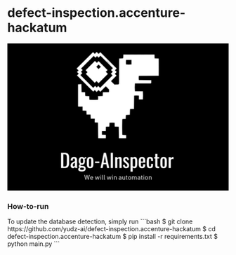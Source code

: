 # defect-inspection.accenture-hackatum
<div align="center">
<p>
   <img width="850" src="./misc/DagoAI.jpg"></a>
</p>
</div>
<h3>How-to-run</h3>
To update the database detection, simply run
```bash
$ git clone https://github.com/yudz-ai/defect-inspection.accenture-hackatum
$ cd defect-inspection.accenture-hackatum
$ pip install -r requirements.txt
$ python main.py
```